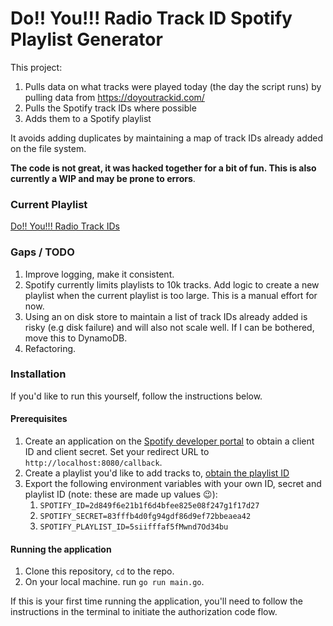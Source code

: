 # Do!! You!!! Radio Track ID Spotify Playlist Generator

This project:

1. Pulls data on what tracks were played today (the day the script runs) by pulling data from https://doyoutrackid.com/
2. Pulls the Spotify track IDs where possible
3. Adds them to a Spotify playlist

It avoids adding duplicates by maintaining a map of track IDs already added on the file system.

**The code is not great, it was hacked together for a bit of fun. This is also currently a WIP and may be prone to errors**.

### Current Playlist

[Do!! You!!! Radio Track IDs](https://open.spotify.com/playlist/44FmPU3PZFiIvU9TtQuigu?si=c070f50e559d4f4b)

### Gaps / TODO

1. Improve logging, make it consistent.
2. Spotify currently limits playlists to 10k tracks. Add logic to create a new playlist when the current playlist is too large. This is a manual effort for now.
3. Using an on disk store to maintain a list of track IDs already added is risky (e.g disk failure) and will also not scale well. If I can be bothered, move this to DynamoDB.
4. Refactoring.

### Installation

If you'd like to run this yourself, follow the instructions below.

#### Prerequisites

1. Create an application on the [Spotify developer portal](https://developer.spotify.com) to obtain a client ID and client secret. Set your redirect URL to `http://localhost:8080/callback`.
2. Create a playlist you'd like to add tracks to, [obtain the playlist ID](https://clients.caster.fm/knowledgebase/110/How-to-find-Spotify-playlist-ID.html)
3. Export the following environment variables with your own ID, secret and playlist ID (note: these are made up values 😉):
   1. `SPOTIFY_ID=2d849f6e21b1f6d4bfee825e08f247g1f17d27`
   2. `SPOTIFY_SECRET=83fffb4d0fg94gdf86d9ef72bbeaea42`
   3. `SPOTIFY_PLAYLIST_ID=5siifffaf5fMwnd7Od34bu`

#### Running the application

1. Clone this repository, `cd` to the repo.
2. On your local machine. run `go run main.go`.

If this is your first time running the application, you'll need to follow the instructions in the terminal to initiate the authorization code flow.
